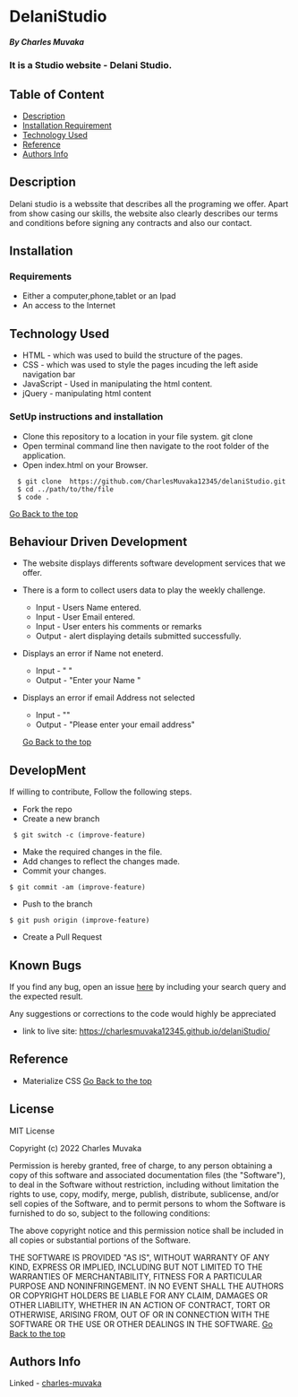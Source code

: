 # DelaniStudio
 ##### By Charles Muvaka
 ### It is a Studio website - Delani Studio.
 ## Table of Content
 + [Description](#description)
 + [Installation Requirement](#Installation)
 + [Technology Used](#technology-used)
 + [Reference](#reference)
 + [Authors Info](#author-Info)
 ## Description
 <p>Delani studio is a webssite that describes all the programing we offer. Apart from show casing our skills, the website also clearly describes our terms and conditions before signing any contracts and also our contact.</p>
 
 ## Installation
 ### Requirements
 * Either a computer,phone,tablet or an Ipad
 * An access to the Internet
 ## Technology Used
 * HTML - which was used to build the structure of the pages.
 * CSS - which was used to style the pages incuding the left aside navigation bar
 * JavaScript - Used in manipulating the html content.
 * jQuery - manipulating html content
 ### SetUp instructions and installation
 * Clone this repository to a location in your file system. git clone 
 * Open terminal command line then navigate to the root folder of the application. 
 * Open index.html on your Browser.
  ```
    $ git clone  https://github.com/CharlesMuvaka12345/delaniStudio.git
    $ cd ../path/to/the/file
    $ code .
   ```
   [Go Back to the top](#Delani-Studio)
 ## Behaviour Driven Development
 * The website displays differents software development services that we offer.
 * There is a form to collect users data to play the weekly challenge.
   *  Input - Users Name entered.
   *  Input - User Email entered.
   *  Input - User enters his comments or remarks
   *  Output - alert displaying details submitted successfully. 
 * Displays an error if Name not eneterd.
   *  Input - " "
   *  Output - "Enter your Name "
 * Displays an error if email Address not selected
   * Input - ""
   * Output - "Please enter your email address"

   [Go Back to the top](#Delani-Studio)
 ## DevelopMent
 <p> If willing to contribute, Follow the following steps.</p>

 * Fork the repo
 * Create a new branch 
 ```
  $ git switch -c (improve-feature)
  ```
 * Make the required changes in the file.
 * Add changes to reflect the changes made.
 * Commit your changes.
  ```
  $ git commit -am (improve-feature)
  ```
 * Push to the branch
  ```
  $ git push origin (improve-feature)
   ```
 * Create a Pull Request

 ## Known Bugs
 <p>If you find any bug, open an issue <a href="https://github.com/CharlesMuvaka12345/delaniStudio/issues">here</a> by including your search query and the expected result.</p>
 <p>Any suggestions or corrections to the code would highly be appreciated</p>

  * link to live site: https://charlesmuvaka12345.github.io/delaniStudio/

 ## Reference
 * Materialize CSS
 [Go Back to the top](#Delani-Studio)

  ## License 
 MIT License

Copyright (c) 2022 Charles Muvaka

Permission is hereby granted, free of charge, to any person obtaining a copy
of this software and associated documentation files (the "Software"), to deal
in the Software without restriction, including without limitation the rights
to use, copy, modify, merge, publish, distribute, sublicense, and/or sell
copies of the Software, and to permit persons to whom the Software is
furnished to do so, subject to the following conditions:

The above copyright notice and this permission notice shall be included in all
copies or substantial portions of the Software.

THE SOFTWARE IS PROVIDED "AS IS", WITHOUT WARRANTY OF ANY KIND, EXPRESS OR
IMPLIED, INCLUDING BUT NOT LIMITED TO THE WARRANTIES OF MERCHANTABILITY,
FITNESS FOR A PARTICULAR PURPOSE AND NONINFRINGEMENT. IN NO EVENT SHALL THE
AUTHORS OR COPYRIGHT HOLDERS BE LIABLE FOR ANY CLAIM, DAMAGES OR OTHER
LIABILITY, WHETHER IN AN ACTION OF CONTRACT, TORT OR OTHERWISE, ARISING FROM,
OUT OF OR IN CONNECTION WITH THE SOFTWARE OR THE USE OR OTHER DEALINGS IN THE
SOFTWARE.
[Go Back to the top](#Delani-Studio)
 ## Authors Info
 Linked - [charles-muvaka](https://ke.linkedin.com/in/charles-muvaka-bb958910a)